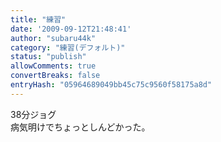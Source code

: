 ```yaml
---
title: "練習"
date: '2009-09-12T21:48:41'
author: "subaru44k"
category: "練習(デフォルト)"
status: "publish"
allowComments: true
convertBreaks: false
entryHash: "05964689049bb45c75c9560f58175a8d"
---
```

38分ジョグ<br>
病気明けでちょっとしんどかった。
